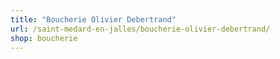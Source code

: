 ```yaml
---
title: "Boucherie Olivier Debertrand"
url: /saint-medard-en-jalles/boucherie-olivier-debertrand/
shop: boucherie
---
```

